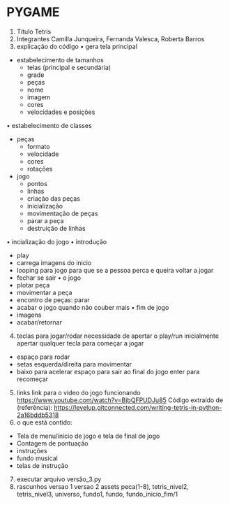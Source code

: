 # PYGAME
1. Título
Tetris
2. Integrantes
Camilla Junqueira, Fernanda Valesca, Roberta Barros
3. explicação do código
• gera tela principal
- estabelecimento de tamanhos 
   - telas (principal e secundária) 
   - grade
   - peças
   - nome
   - imagem 
   - cores
   - velocidades e posições

• estabelecimento de classes
- peças
   - formato
   - velocidade
   - cores
   - rotações
- jogo
   - pontos 
   - linhas
   - criação das peças
   - inicialização
   - movimentação de peças
   - parar a peça
   - destruição de linhas

• incialização do jogo
  • introdução
   - play
   - carrega imagens do inicio
   - looping para jogo para que se a pessoa perca e queira 
voltar a jogar
   - fechar se sair
  • o jogo
   - plotar peça
   - movimentar a peça
   - encontro de peças: parar
   - acabar o jogo quando não couber mais 
  • fim de jogo
   - imagens
   - acabar/retornar 

4. teclas para jogar/rodar 
necessidade de apertar o play/run inicialmente
apertar qualquer tecla para começar a jogar 
  - espaço para rodar
  - setas esquerda/direita para movimentar
  - baixo para acelerar
espaço para sair ao final do jogo
enter para recomeçar
5. links
link para o video do jogo funcionando
https://www.youtube.com/watch?v=BjbQFPUDJu85
Código extraído de (referência):
https://levelup.gitconnected.com/writing-tetris-in-python-2a16bddb5318
6. o que está contido:
- Tela de menu/início de jogo e tela de final de jogo
- Contagem de pontuação
- instruções
- fundo musical
- telas de instrução
7. executar
arquivo versão_3.py
8. rascunhos
versao 1
versao 2
assets
peca(1-8), tetris_nivel2, tetris_nivel3, universo, fundo1, fundo, fundo_inicio_fim/1